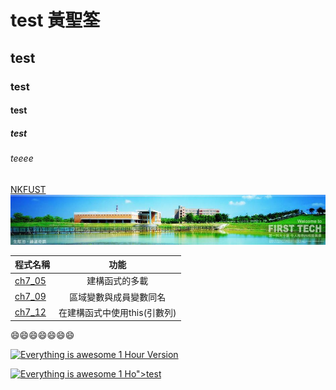 # test	黃聖筌
## test
### test
#### test
##### test
###### teeee
[NKFUST](http://www.mis.nkfust.edu.tw)
![NkFUST](20915074_1641869592498960_6814916363020809979_n.jpg "第一科大")

| 程式名稱 | 功能 |
|:---------|:----:|
|[ch7_05](ch7_05.java)|建構函式的多載|
|[ch7_09](ch7_09.java)|區域變數與成員變數同名|
|[ch7_12](ch7_12.java)|在建構函式中使用this(引數列)|

:smile::smile::smile::smile::smile::smile::smile:


[![Everything is awesome 1 Hour Version](http://pansci.asia/wp-content/uploads/2016/05/46e24bbf9f2041cefb0b0f13812843ff.jpg)](https://www.youtube.com/watch?v=cCKONHUigVk "Everything is awesome 1 Hour Version")


[![Everything is awesome 1 Ho"><p>test</p>](http://pansci.asia/wp-content/uploads/2016/05/46e24bbf9f2041cefb0b0f13812843ff.jpg)](https://www.youtube.com/watch?v=cCKONHUigVk "Everything is awesome 1 Hour Version")